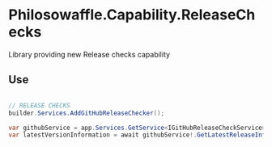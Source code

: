 # Philosowaffle.Capability.ReleaseChecks

Library providing new Release checks capability

## Use

```csharp

// RELEASE CHECKS
builder.Services.AddGitHubReleaseChecker();

var githubService = app.Services.GetService<IGitHubReleaseCheckService>();
var latestVersionInformation = await githubService!.GetLatestReleaseInformationAsync("philosowaffle", "ambientweather-local-server", "0.0.1");

```